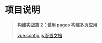 # 项目说明

> **构建实战篇 2：使用 pages 构建多页应用**
>
> [vue.config.js 配置文档](https://github.com/vuejs/vue-cli/blob/ce3e2d475d63895cbb40f62425bb6b3237469bcd/docs/zh/config/README.md)
